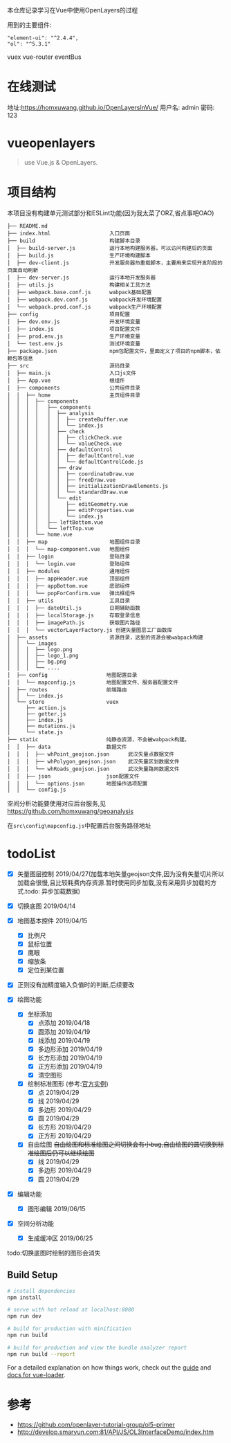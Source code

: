 本仓库记录学习在Vue中使用OpenLayers的过程

用到的主要组件:
```
"element-ui": "^2.4.4",
"ol": "^5.3.1"
```
vuex vue-router eventBus
# 在线测试

地址:https://homxuwang.github.io/OpenLayersInVue/
用户名: admin
密码: 123

# vueopenlayers

> use Vue.js & OpenLayers.

# 项目结构

本项目没有构建单元测试部分和ESLint功能(因为我太菜了ORZ,省点事吧OAO)
```
├── README.md
├── index.html                   入口页面
├── build                        构建脚本目录
│  ├── build-server.js           运行本地构建服务器，可以访问构建后的页面
│  ├── build.js                  生产环境构建脚本
│  ├── dev-client.js             开发服务器热重载脚本，主要用来实现开发阶段的页面自动刷新
│  ├── dev-server.js             运行本地开发服务器
│  ├── utils.js                  构建相关工具方法
│  ├── webpack.base.conf.js      wabpack基础配置
│  ├── webpack.dev.conf.js       wabpack开发环境配置
│  └── webpack.prod.conf.js      wabpack生产环境配置
├── config                       项目配置
│  ├── dev.env.js                开发环境变量
│  ├── index.js                  项目配置文件
│  ├── prod.env.js               生产环境变量
│  └── test.env.js               测试环境变量
├── package.json                 npm包配置文件，里面定义了项目的npm脚本，依赖包等信息
├── src                          源码目录  
│  ├── main.js                   入口js文件
│  ├── App.vue                   根组件
│  ├── components                公共组件目录
│  │  ├── home                   主页组件目录
│  │  │  ├── components
│  │  │  │   ├── components
│  │  │  │   │  ├── analysis
│  │  │  │   │  │  ├── createBuffer.vue
│  │  │  │   │  │  └── index.js
│  │  │  │   │  ├── check
│  │  │  │   │  │  ├── clickCheck.vue
│  │  │  │   │  │  └── valueCheck.vue
│  │  │  │   │  ├── defaultControl
│  │  │  │   │  │  ├── defaultControl.vue
│  │  │  │   │  │  └── defaultControlCode.js
│  │  │  │   │  ├── draw  
│  │  │  │   │  │  ├── coordinateDraw.vue
│  │  │  │   │  │  ├── freeDraw.vue  
│  │  │  │   │  │  ├── initializationDrawElements.js
│  │  │  │   │  │  └── standardDraw.vue
│  │  │  │   │  └── edit  
│  │  │  │   │     ├── editGeometry.vue
│  │  │  │   │     ├── editProperties.vue
│  │  │  │   │     └── index.js
│  │  │  │   ├── leftBottom.vue
│  │  │  │   └── leftTop.vue
│  │  │  └── home.vue
│  │  ├── map                    地图组件目录
│  │  │  └── map-component.vue   地图组件
│  │  ├── login                  登陆目录
│  │  │  └── login.vue           登陆组件
│  │  ├── modules                通用组件
│  │  │  ├── appHeader.vue       顶部组件
│  │  │  ├── appBottom.vue       底部组件
│  │  │  └── popForConfirm.vue   弹出框组件
│  │  ├── utils                  工具目录
│  │  │  ├── dateUtil.js         日期辅助函数
│  │  │  ├── localStorage.js     存取登录信息
│  │  │  ├── imagePath.js        获取图片路径
│  │  │  └── vectorLayerFactory.js 创建矢量图层工厂函数库
│  ├── assets                    资源目录，这里的资源会被wabpack构建
│  │  └── images
│  │  │  ├── logo.png
│  │  │  ├── logo_1.png
│  │  │  ├── bg.png
│  │  │  └── ....
│  ├── config                   地图配置目录
│  │  └── mapconfig.js          地图配置文件、服务器配置文件
│  ├── routes                   前端路由
│  │  └── index.js
│  └── store                    vuex
│     ├── action.js
│     ├── getter.js
│     ├── index.js
│     ├── mutations.js
│     └── state.js
├── static                      纯静态资源，不会被wabpack构建。
│  │  ├── data                  数据文件
│  │  │  ├── whPoint_geojson.json      武汉矢量点数据文件
│  │  │  ├── whPolygon_geojson.json    武汉矢量区划数据文件  
│  │  │  └── whRoads_geojson.json      武汉矢量路网数据文件  
│  │  ├── json                  json配置文件
│  │  │  └── options.json       地图操作选项配置
│  │  └── config.js            
```

空间分析功能要使用对应后台服务,见 https://github.com/homxuwang/geoanalysis

在`src\config\mapconfig.js`中配置后台服务路径地址

# todoList
- [x] 矢量图层控制      2019/04/27(加载本地矢量geojson文件,因为没有矢量切片所以加载会很慢,且比较耗费内存资源.暂时使用同步加载,没有采用异步加载的方式.todo: 异步加载数据)

- [x] 切换底图          2019/04/14
- [x] 地图基本控件      2019/04/15
   - [x] 比例尺
   - [x] 鼠标位置
   - [x] 鹰眼
   - [x] 缩放条
   - [x] 定位到某位置

- [x] 正则没有加精度输入负值时的判断,后续要改
- [x] 绘图功能
   - [x] 坐标添加
      - [x] 点添加      2019/04/18
      - [x] 圆添加      2019/04/19
      - [x] 线添加      2019/04/19
      - [x] 多边形添加      2019/04/19
      - [x] 长方形添加      2019/04/19
      - [x] 正方形添加      2019/04/19
      - [x] 清空图形
   - [x] 绘制标准图形   (参考:[官方实例](https://openlayers.org/en/latest/examples/draw-shapes.html?q=draw))
      - [x] 点       2019/04/29
      - [x] 线       2019/04/29
      - [x] 多边形   2019/04/29
      - [x] 圆       2019/04/29
      - [x] 长方形   2019/04/29
      - [x] 正方形   2019/04/29

   - [x] 自由绘图         ~~自由绘图和标准绘图之间切换会有小bug,自由绘图的圆切换到标准绘图后仍可以继续绘图~~
      - [x] 线       2019/04/29
      - [x] 多边形   2019/04/29
      - [x] 圆       2019/04/29
- [x] 编辑功能
   - [x] 图形编辑    2019/06/15
   
- [x] 空间分析功能  
   - [x] 生成缓冲区  2019/06/25


 todo:切换底图时绘制的图形会消失

## Build Setup

``` bash
# install dependencies
npm install

# serve with hot reload at localhost:8080
npm run dev

# build for production with minification
npm run build

# build for production and view the bundle analyzer report
npm run build --report
```

For a detailed explanation on how things work, check out the [guide](http://vuejs-templates.github.io/webpack/) and [docs for vue-loader](http://vuejs.github.io/vue-loader).

# 参考
* https://github.com/openlayer-tutorial-group/ol5-primer
* http://develop.smaryun.com:81/API/JS/OL3InterfaceDemo/index.htm